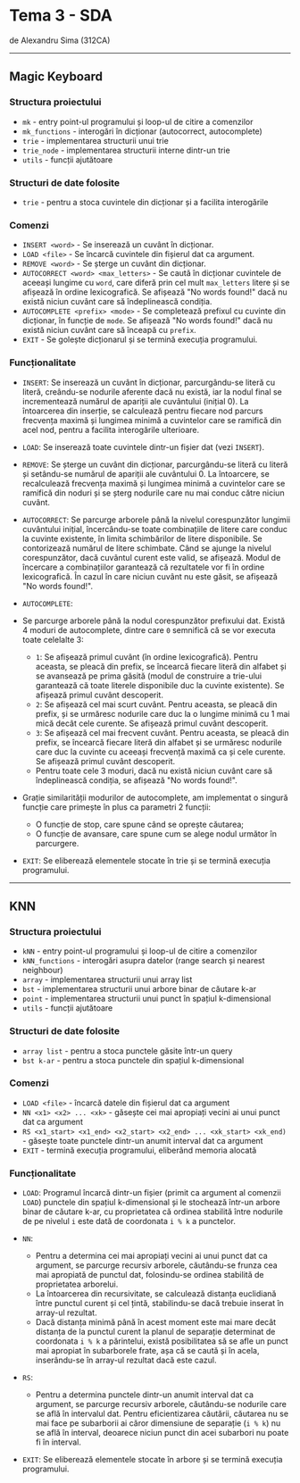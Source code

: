 # Tema 3 - SDA

de Alexandru Sima (312CA)

--------------------------------------------------------------------------------

## Magic Keyboard

### Structura proiectului

- `mk` - entry point-ul programului și loop-ul de citire a comenzilor
- `mk_functions` - interogări în dicționar (autocorrect, autocomplete)
- `trie` - implementarea structurii unui trie
- `trie_node` - implementarea structurii interne dintr-un trie
- `utils` - funcții ajutătoare

### Structuri de date folosite

- `trie` - pentru a stoca cuvintele din dicționar și a facilita interogările

### Comenzi

- `INSERT <word>` - Se inserează un cuvânt în dicționar.
- `LOAD <file>` - Se încarcă cuvintele din fișierul dat ca argument.
- `REMOVE <word>` - Se șterge un cuvânt din dicționar.
- `AUTOCORRECT <word> <max_letters>` - Se caută în dicționar cuvintele de
aceeași lungime cu `word`, care diferă prin cel mult `max_letters` litere și se
afișează în ordine lexicografică. Se afișează "No words found!" dacă nu există
niciun cuvânt care să îndeplinească condiția.
- `AUTOCOMPLETE <prefix> <mode>` - Se completează prefixul cu cuvinte din
dicționar, în funcție de `mode`. Se afișează "No words found!" dacă nu există
niciun cuvânt care să înceapă cu `prefix`.
- `EXIT` - Se golește dicționarul și se termină execuția programului.

### Funcționalitate

- `INSERT`: Se inserează un cuvânt în dicționar, parcurgându-se literă cu
literă, creându-se nodurile aferente dacă nu există, iar la nodul final se
incrementează numărul de apariții ale cuvântului (inițial 0). La întoarcerea din
inserție, se calculează pentru fiecare nod parcurs frecvența maximă și lungimea
minimă a cuvintelor care se ramifică din acel nod, pentru a facilita
interogările ulterioare.

- `LOAD`: Se inserează toate cuvintele dintr-un fișier dat (vezi `INSERT`).

- `REMOVE`: Se șterge un cuvânt din dicționar, parcurgându-se literă cu literă
și setându-se numărul de apariții ale cuvântului 0. La întoarcere, se
recalculează frecvența maximă și lungimea minimă a cuvintelor care se ramifică
din noduri și se șterg nodurile care nu mai conduc către niciun cuvânt.

- `AUTOCORRECT`: Se parcurge arborele până la nivelul corespunzător lungimii
cuvântului inițial, încercându-se toate combinațiile de litere care conduc la
cuvinte existente, în limita schimbărilor de litere disponibile. Se contorizează
numărul de litere schimbate. Când se ajunge la nivelul corespunzător, dacă
cuvântul curent este valid, se afișează. Modul de încercare a combinațiilor 
garantează că rezultatele vor fi în ordine lexicografică. În cazul în care 
niciun cuvânt nu este găsit, se afișează "No words found!".

- `AUTOCOMPLETE`:
- Se parcurge arborele până la nodul corespunzător prefixului dat. Există 4
moduri de autocomplete, dintre care `0` semnifică că se vor executa toate
celelalte 3:
  - `1`: Se afișează primul cuvânt (în ordine lexicografică). Pentru aceasta, se
  pleacă din prefix, se încearcă fiecare literă din alfabet și se avansează pe
  prima găsită (modul de construire a trie-ului garantează că toate literele
  disponibile duc la cuvinte existente). Se afișează primul cuvânt descoperit.
  - `2`: Se afișează cel mai scurt cuvânt. Pentru aceasta, se pleacă din prefix,
  și se urmăresc nodurile care duc la o lungime minimă cu 1 mai mică decât cele
  curente. Se afișează primul cuvânt descoperit.
  - `3`: Se afișează cel mai frecvent cuvânt. Pentru aceasta, se pleacă din
  prefix, se încearcă fiecare literă din alfabet și se urmăresc nodurile care
  duc la cuvinte cu aceeași frecvență maximă ca și cele curente. Se afișează
  primul cuvânt descoperit.
  - Pentru toate cele 3 moduri, dacă nu există niciun cuvânt care să
  îndeplinească condiția, se afișează "No words found!".
- Grație similarității modurilor de autocomplete, am implementat o singură
funcție care primește în plus ca parametri 2 funcții:
  - O funcție de stop, care spune când se oprește căutarea;
  - O funcție de avansare, care spune cum se alege nodul următor în parcurgere.

- `EXIT`: Se eliberează elementele stocate în trie și se termină execuția
programului.

--------------------------------------------------------------------------------

## KNN

### Structura proiectului

- `kNN` - entry point-ul programului și loop-ul de citire a comenzilor
- `kNN_functions` - interogări asupra datelor (range search și nearest
neighbour)
- `array` - implementarea structurii unui array list
- `bst` - implementarea structurii unui arbore binar de căutare k-ar
- `point` - implementarea structurii unui punct în spațiul k-dimensional
- `utils` - funcții ajutătoare

### Structuri de date folosite

- `array list` - pentru a stoca punctele găsite într-un query
- `bst k-ar` - pentru a stoca punctele din spațiul k-dimensional

### Comenzi

- `LOAD <file>` - încarcă datele din fișierul dat ca argument
- `NN <x1> <x2> ... <xk>` - găsește cei mai apropiați vecini ai unui punct dat
ca argument
- `RS <x1_start> <x1_end> <x2_start> <x2_end> ... <xk_start> <xk_end)` - găsește
toate punctele dintr-un anumit interval dat ca argument
- `EXIT` - termină execuția programului, eliberând memoria alocată

### Funcționalitate

- `LOAD`: Programul încarcă dintr-un fișier (primit ca argument al
comenzii `LOAD`) punctele din spațiul k-dimensional și le stochează într-un
arbore binar de căutare k-ar, cu proprietatea că ordinea stabilită între
nodurile de pe nivelul `i` este dată de coordonata `i % k` a punctelor.

- `NN`:
  - Pentru a determina cei mai apropiați vecini ai unui punct dat ca argument,
  se parcurge recursiv arborele, căutându-se frunza cea mai apropiată de punctul
  dat, folosindu-se ordinea stabilită de proprietatea arborelui.
  - La întoarcerea din recursivitate, se calculează distanța euclidiană între
  punctul curent și cel țintă, stabilindu-se dacă trebuie inserat în array-ul
  rezultat.
  - Dacă distanța minimă până în acest moment este mai mare decât distanța de la
  punctul curent la planul de separație determinat de coordonata `i % k` a
  părintelui, există posibilitatea să se afle un punct mai apropiat în
  subarborele frate, așa că se caută și în acela, inserându-se în array-ul
  rezultat dacă este cazul.

- `RS`:
  - Pentru a determina punctele dintr-un anumit interval dat ca argument, se
  parcurge recursiv arborele, căutându-se nodurile care se află în intervalul
  dat. Pentru eficientizarea căutării, căutarea nu se mai face pe subarborii ai
  căror dimensiune de separație (`i % k`) nu se află în interval, deoarece
  niciun punct din acei subarbori nu poate fi în interval.

- `EXIT`: Se eliberează elementele stocate în arbore și se termină execuția
programului.
